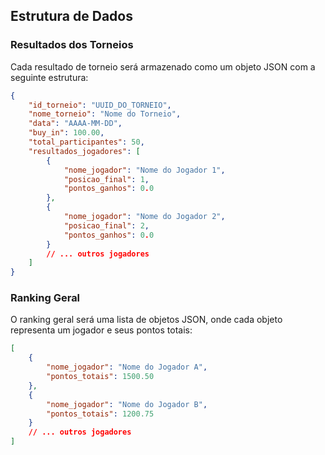 
## Estrutura de Dados

### Resultados dos Torneios
Cada resultado de torneio será armazenado como um objeto JSON com a seguinte estrutura:

```json
{
    "id_torneio": "UUID_DO_TORNEIO",
    "nome_torneio": "Nome do Torneio",
    "data": "AAAA-MM-DD",
    "buy_in": 100.00,
    "total_participantes": 50,
    "resultados_jogadores": [
        {
            "nome_jogador": "Nome do Jogador 1",
            "posicao_final": 1,
            "pontos_ganhos": 0.0
        },
        {
            "nome_jogador": "Nome do Jogador 2",
            "posicao_final": 2,
            "pontos_ganhos": 0.0
        }
        // ... outros jogadores
    ]
}
```

### Ranking Geral
O ranking geral será uma lista de objetos JSON, onde cada objeto representa um jogador e seus pontos totais:

```json
[
    {
        "nome_jogador": "Nome do Jogador A",
        "pontos_totais": 1500.50
    },
    {
        "nome_jogador": "Nome do Jogador B",
        "pontos_totais": 1200.75
    }
    // ... outros jogadores
]
```


